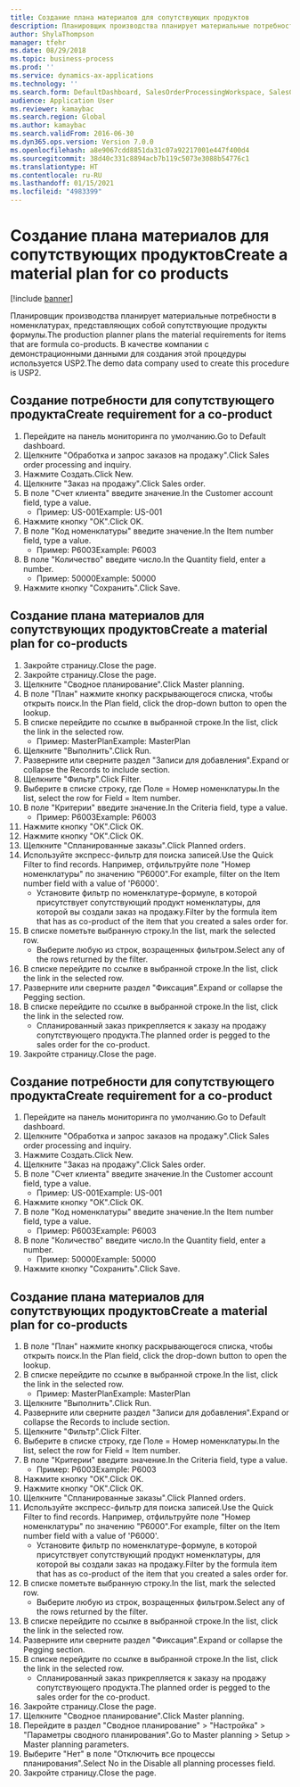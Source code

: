 ```yaml
---
title: Создание плана материалов для сопутствующих продуктов
description: Планировщик производства планирует материальные потребности в номенклатурах, представляющих собой сопутствующие продукты формулы.
author: ShylaThompson
manager: tfehr
ms.date: 08/29/2018
ms.topic: business-process
ms.prod: ''
ms.service: dynamics-ax-applications
ms.technology: ''
ms.search.form: DefaultDashboard, SalesOrderProcessingWorkspace, SalesCreateOrder, SalesTable, ReqCreatePlanWorkspace, ReqTransPlanCard, SysQueryForm, ReqTransPo
audience: Application User
ms.reviewer: kamaybac
ms.search.region: Global
ms.author: kamaybac
ms.search.validFrom: 2016-06-30
ms.dyn365.ops.version: Version 7.0.0
ms.openlocfilehash: a8e9067cdd8851da31c07a92217001e447f400d4
ms.sourcegitcommit: 38d40c331c8894acb7b119c5073e3088b54776c1
ms.translationtype: HT
ms.contentlocale: ru-RU
ms.lasthandoff: 01/15/2021
ms.locfileid: "4983399"
---
```

# <a name="create-a-material-plan-for-co-products"></a><span data-ttu-id="8fc4c-103">Создание плана материалов для сопутствующих продуктов</span><span class="sxs-lookup"><span data-stu-id="8fc4c-103">Create a material plan for co products</span></span>

[!include [banner](../../includes/banner.md)]

<span data-ttu-id="8fc4c-104">Планировщик производства планирует материальные потребности в номенклатурах, представляющих собой сопутствующие продукты формулы.</span><span class="sxs-lookup"><span data-stu-id="8fc4c-104">The production planner plans the material requirements for items that are formula co-products.</span></span> <span data-ttu-id="8fc4c-105">В качестве компании с демонстрационными данными для создания этой процедуры используется USP2.</span><span class="sxs-lookup"><span data-stu-id="8fc4c-105">The demo data company used to create this procedure is USP2.</span></span>


## <a name="create-requirement-for-a-co-product"></a><span data-ttu-id="8fc4c-106">Создание потребности для сопутствующего продукта</span><span class="sxs-lookup"><span data-stu-id="8fc4c-106">Create requirement for a co-product</span></span>
1. <span data-ttu-id="8fc4c-107">Перейдите на панель мониторинга по умолчанию.</span><span class="sxs-lookup"><span data-stu-id="8fc4c-107">Go to Default dashboard.</span></span>
2. <span data-ttu-id="8fc4c-108">Щелкните "Обработка и запрос заказов на продажу".</span><span class="sxs-lookup"><span data-stu-id="8fc4c-108">Click Sales order processing and inquiry.</span></span>
3. <span data-ttu-id="8fc4c-109">Нажмите Создать.</span><span class="sxs-lookup"><span data-stu-id="8fc4c-109">Click New.</span></span>
4. <span data-ttu-id="8fc4c-110">Щелкните "Заказ на продажу".</span><span class="sxs-lookup"><span data-stu-id="8fc4c-110">Click Sales order.</span></span>
5. <span data-ttu-id="8fc4c-111">В поле "Счет клиента" введите значение.</span><span class="sxs-lookup"><span data-stu-id="8fc4c-111">In the Customer account field, type a value.</span></span>
    * <span data-ttu-id="8fc4c-112">Пример: US-001</span><span class="sxs-lookup"><span data-stu-id="8fc4c-112">Example: US-001</span></span>  
6. <span data-ttu-id="8fc4c-113">Нажмите кнопку "OК".</span><span class="sxs-lookup"><span data-stu-id="8fc4c-113">Click OK.</span></span>
7. <span data-ttu-id="8fc4c-114">В поле "Код номенклатуры" введите значение.</span><span class="sxs-lookup"><span data-stu-id="8fc4c-114">In the Item number field, type a value.</span></span>
    * <span data-ttu-id="8fc4c-115">Пример: P6003</span><span class="sxs-lookup"><span data-stu-id="8fc4c-115">Example: P6003</span></span>  
8. <span data-ttu-id="8fc4c-116">В поле "Количество" введите число.</span><span class="sxs-lookup"><span data-stu-id="8fc4c-116">In the Quantity field, enter a number.</span></span>
    * <span data-ttu-id="8fc4c-117">Пример: 50000</span><span class="sxs-lookup"><span data-stu-id="8fc4c-117">Example: 50000</span></span>  
9. <span data-ttu-id="8fc4c-118">Нажмите кнопку "Сохранить".</span><span class="sxs-lookup"><span data-stu-id="8fc4c-118">Click Save.</span></span>

## <a name="create-a-material-plan-for-co-products"></a><span data-ttu-id="8fc4c-119">Создание плана материалов для сопутствующих продуктов</span><span class="sxs-lookup"><span data-stu-id="8fc4c-119">Create a material plan for co-products</span></span>
1. <span data-ttu-id="8fc4c-120">Закройте страницу.</span><span class="sxs-lookup"><span data-stu-id="8fc4c-120">Close the page.</span></span>
2. <span data-ttu-id="8fc4c-121">Закройте страницу.</span><span class="sxs-lookup"><span data-stu-id="8fc4c-121">Close the page.</span></span>
3. <span data-ttu-id="8fc4c-122">Щелкните "Сводное планирование".</span><span class="sxs-lookup"><span data-stu-id="8fc4c-122">Click Master planning.</span></span>
4. <span data-ttu-id="8fc4c-123">В поле "План" нажмите кнопку раскрывающегося списка, чтобы открыть поиск.</span><span class="sxs-lookup"><span data-stu-id="8fc4c-123">In the Plan field, click the drop-down button to open the lookup.</span></span>
5. <span data-ttu-id="8fc4c-124">В списке перейдите по ссылке в выбранной строке.</span><span class="sxs-lookup"><span data-stu-id="8fc4c-124">In the list, click the link in the selected row.</span></span>
    * <span data-ttu-id="8fc4c-125">Пример: MasterPlan</span><span class="sxs-lookup"><span data-stu-id="8fc4c-125">Example: MasterPlan</span></span>  
6. <span data-ttu-id="8fc4c-126">Щелкните "Выполнить".</span><span class="sxs-lookup"><span data-stu-id="8fc4c-126">Click Run.</span></span>
7. <span data-ttu-id="8fc4c-127">Разверните или сверните раздел "Записи для добавления".</span><span class="sxs-lookup"><span data-stu-id="8fc4c-127">Expand or collapse the Records to include section.</span></span>
8. <span data-ttu-id="8fc4c-128">Щелкните "Фильтр".</span><span class="sxs-lookup"><span data-stu-id="8fc4c-128">Click Filter.</span></span>
9. <span data-ttu-id="8fc4c-129">Выберите в списке строку, где Поле = Номер номенклатуры.</span><span class="sxs-lookup"><span data-stu-id="8fc4c-129">In the list, select the row for Field = Item number.</span></span>
10. <span data-ttu-id="8fc4c-130">В поле "Критерии" введите значение.</span><span class="sxs-lookup"><span data-stu-id="8fc4c-130">In the Criteria field, type a value.</span></span>
    * <span data-ttu-id="8fc4c-131">Пример: P6003</span><span class="sxs-lookup"><span data-stu-id="8fc4c-131">Example: P6003</span></span>  
11. <span data-ttu-id="8fc4c-132">Нажмите кнопку "OК".</span><span class="sxs-lookup"><span data-stu-id="8fc4c-132">Click OK.</span></span>
12. <span data-ttu-id="8fc4c-133">Нажмите кнопку "OК".</span><span class="sxs-lookup"><span data-stu-id="8fc4c-133">Click OK.</span></span>
13. <span data-ttu-id="8fc4c-134">Щелкните "Спланированные заказы".</span><span class="sxs-lookup"><span data-stu-id="8fc4c-134">Click Planned orders.</span></span>
14. <span data-ttu-id="8fc4c-135">Используйте экспресс-фильтр для поиска записей.</span><span class="sxs-lookup"><span data-stu-id="8fc4c-135">Use the Quick Filter to find records.</span></span> <span data-ttu-id="8fc4c-136">Например, отфильтруйте поле "Номер номенклатуры" по значению "P6000".</span><span class="sxs-lookup"><span data-stu-id="8fc4c-136">For example, filter on the Item number field with a value of 'P6000'.</span></span>
    * <span data-ttu-id="8fc4c-137">Установите фильтр по номенклатуре-формуле, в которой присутствует сопутствующий продукт номенклатуры, для которой вы создали заказ на продажу.</span><span class="sxs-lookup"><span data-stu-id="8fc4c-137">Filter by the formula item that has as co-product of the item that you created a sales order for.</span></span>  
15. <span data-ttu-id="8fc4c-138">В списке пометьте выбранную строку.</span><span class="sxs-lookup"><span data-stu-id="8fc4c-138">In the list, mark the selected row.</span></span>
    * <span data-ttu-id="8fc4c-139">Выберите любую из строк, возращенных фильтром.</span><span class="sxs-lookup"><span data-stu-id="8fc4c-139">Select any of the rows returned by the filter.</span></span>  
16. <span data-ttu-id="8fc4c-140">В списке перейдите по ссылке в выбранной строке.</span><span class="sxs-lookup"><span data-stu-id="8fc4c-140">In the list, click the link in the selected row.</span></span>
17. <span data-ttu-id="8fc4c-141">Разверните или сверните раздел "Фиксация".</span><span class="sxs-lookup"><span data-stu-id="8fc4c-141">Expand or collapse the Pegging section.</span></span>
18. <span data-ttu-id="8fc4c-142">В списке перейдите по ссылке в выбранной строке.</span><span class="sxs-lookup"><span data-stu-id="8fc4c-142">In the list, click the link in the selected row.</span></span>
    * <span data-ttu-id="8fc4c-143">Спланированный заказ прикрепляется к заказу на продажу сопутствующего продукта.</span><span class="sxs-lookup"><span data-stu-id="8fc4c-143">The planned order is pegged to the sales order for the co-product.</span></span>  
19. <span data-ttu-id="8fc4c-144">Закройте страницу.</span><span class="sxs-lookup"><span data-stu-id="8fc4c-144">Close the page.</span></span>

## <a name="create-requirement-for-a-co-product"></a><span data-ttu-id="8fc4c-145">Создание потребности для сопутствующего продукта</span><span class="sxs-lookup"><span data-stu-id="8fc4c-145">Create requirement for a co-product</span></span>
1. <span data-ttu-id="8fc4c-146">Перейдите на панель мониторинга по умолчанию.</span><span class="sxs-lookup"><span data-stu-id="8fc4c-146">Go to Default dashboard.</span></span>
2. <span data-ttu-id="8fc4c-147">Щелкните "Обработка и запрос заказов на продажу".</span><span class="sxs-lookup"><span data-stu-id="8fc4c-147">Click Sales order processing and inquiry.</span></span>
3. <span data-ttu-id="8fc4c-148">Нажмите Создать.</span><span class="sxs-lookup"><span data-stu-id="8fc4c-148">Click New.</span></span>
4. <span data-ttu-id="8fc4c-149">Щелкните "Заказ на продажу".</span><span class="sxs-lookup"><span data-stu-id="8fc4c-149">Click Sales order.</span></span>
5. <span data-ttu-id="8fc4c-150">В поле "Счет клиента" введите значение.</span><span class="sxs-lookup"><span data-stu-id="8fc4c-150">In the Customer account field, type a value.</span></span>
    * <span data-ttu-id="8fc4c-151">Пример: US-001</span><span class="sxs-lookup"><span data-stu-id="8fc4c-151">Example: US-001</span></span>  
6. <span data-ttu-id="8fc4c-152">Нажмите кнопку "OК".</span><span class="sxs-lookup"><span data-stu-id="8fc4c-152">Click OK.</span></span>
7. <span data-ttu-id="8fc4c-153">В поле "Код номенклатуры" введите значение.</span><span class="sxs-lookup"><span data-stu-id="8fc4c-153">In the Item number field, type a value.</span></span>
    * <span data-ttu-id="8fc4c-154">Пример: P6003</span><span class="sxs-lookup"><span data-stu-id="8fc4c-154">Example: P6003</span></span>  
8. <span data-ttu-id="8fc4c-155">В поле "Количество" введите число.</span><span class="sxs-lookup"><span data-stu-id="8fc4c-155">In the Quantity field, enter a number.</span></span>
    * <span data-ttu-id="8fc4c-156">Пример: 50000</span><span class="sxs-lookup"><span data-stu-id="8fc4c-156">Example: 50000</span></span>  
9. <span data-ttu-id="8fc4c-157">Нажмите кнопку "Сохранить".</span><span class="sxs-lookup"><span data-stu-id="8fc4c-157">Click Save.</span></span>

## <a name="create-a-material-plan-for-co-products"></a><span data-ttu-id="8fc4c-158">Создание плана материалов для сопутствующих продуктов</span><span class="sxs-lookup"><span data-stu-id="8fc4c-158">Create a material plan for co-products</span></span>
1. <span data-ttu-id="8fc4c-159">В поле "План" нажмите кнопку раскрывающегося списка, чтобы открыть поиск.</span><span class="sxs-lookup"><span data-stu-id="8fc4c-159">In the Plan field, click the drop-down button to open the lookup.</span></span>
2. <span data-ttu-id="8fc4c-160">В списке перейдите по ссылке в выбранной строке.</span><span class="sxs-lookup"><span data-stu-id="8fc4c-160">In the list, click the link in the selected row.</span></span>
    * <span data-ttu-id="8fc4c-161">Пример: MasterPlan</span><span class="sxs-lookup"><span data-stu-id="8fc4c-161">Example: MasterPlan</span></span>  
3. <span data-ttu-id="8fc4c-162">Щелкните "Выполнить".</span><span class="sxs-lookup"><span data-stu-id="8fc4c-162">Click Run.</span></span>
4. <span data-ttu-id="8fc4c-163">Разверните или сверните раздел "Записи для добавления".</span><span class="sxs-lookup"><span data-stu-id="8fc4c-163">Expand or collapse the Records to include section.</span></span>
5. <span data-ttu-id="8fc4c-164">Щелкните "Фильтр".</span><span class="sxs-lookup"><span data-stu-id="8fc4c-164">Click Filter.</span></span>
6. <span data-ttu-id="8fc4c-165">Выберите в списке строку, где Поле = Номер номенклатуры.</span><span class="sxs-lookup"><span data-stu-id="8fc4c-165">In the list, select the row for Field = Item number.</span></span>
7. <span data-ttu-id="8fc4c-166">В поле "Критерии" введите значение.</span><span class="sxs-lookup"><span data-stu-id="8fc4c-166">In the Criteria field, type a value.</span></span>
    * <span data-ttu-id="8fc4c-167">Пример: P6003</span><span class="sxs-lookup"><span data-stu-id="8fc4c-167">Example: P6003</span></span>  
8. <span data-ttu-id="8fc4c-168">Нажмите кнопку "OК".</span><span class="sxs-lookup"><span data-stu-id="8fc4c-168">Click OK.</span></span>
9. <span data-ttu-id="8fc4c-169">Нажмите кнопку "OК".</span><span class="sxs-lookup"><span data-stu-id="8fc4c-169">Click OK.</span></span>
10. <span data-ttu-id="8fc4c-170">Щелкните "Спланированные заказы".</span><span class="sxs-lookup"><span data-stu-id="8fc4c-170">Click Planned orders.</span></span>
11. <span data-ttu-id="8fc4c-171">Используйте экспресс-фильтр для поиска записей.</span><span class="sxs-lookup"><span data-stu-id="8fc4c-171">Use the Quick Filter to find records.</span></span> <span data-ttu-id="8fc4c-172">Например, отфильтруйте поле "Номер номенклатуры" по значению "P6000".</span><span class="sxs-lookup"><span data-stu-id="8fc4c-172">For example, filter on the Item number field with a value of 'P6000'.</span></span>
    * <span data-ttu-id="8fc4c-173">Установите фильтр по номенклатуре-формуле, в которой присутствует сопутствующий продукт номенклатуры, для которой вы создали заказ на продажу.</span><span class="sxs-lookup"><span data-stu-id="8fc4c-173">Filter by the formula item that has as co-product of the item that you created a sales order for.</span></span>  
12. <span data-ttu-id="8fc4c-174">В списке пометьте выбранную строку.</span><span class="sxs-lookup"><span data-stu-id="8fc4c-174">In the list, mark the selected row.</span></span>
    * <span data-ttu-id="8fc4c-175">Выберите любую из строк, возращенных фильтром.</span><span class="sxs-lookup"><span data-stu-id="8fc4c-175">Select any of the rows returned by the filter.</span></span>  
13. <span data-ttu-id="8fc4c-176">В списке перейдите по ссылке в выбранной строке.</span><span class="sxs-lookup"><span data-stu-id="8fc4c-176">In the list, click the link in the selected row.</span></span>
14. <span data-ttu-id="8fc4c-177">Разверните или сверните раздел "Фиксация".</span><span class="sxs-lookup"><span data-stu-id="8fc4c-177">Expand or collapse the Pegging section.</span></span>
15. <span data-ttu-id="8fc4c-178">В списке перейдите по ссылке в выбранной строке.</span><span class="sxs-lookup"><span data-stu-id="8fc4c-178">In the list, click the link in the selected row.</span></span>
    * <span data-ttu-id="8fc4c-179">Спланированный заказ прикрепляется к заказу на продажу сопутствующего продукта.</span><span class="sxs-lookup"><span data-stu-id="8fc4c-179">The planned order is pegged to the sales order for the co-product.</span></span>  
16. <span data-ttu-id="8fc4c-180">Закройте страницу.</span><span class="sxs-lookup"><span data-stu-id="8fc4c-180">Close the page.</span></span>
17. <span data-ttu-id="8fc4c-181">Щелкните "Сводное планирование".</span><span class="sxs-lookup"><span data-stu-id="8fc4c-181">Click Master planning.</span></span>
18. <span data-ttu-id="8fc4c-182">Перейдите в раздел "Сводное планирование" > "Настройка" > "Параметры сводного планирования".</span><span class="sxs-lookup"><span data-stu-id="8fc4c-182">Go to Master planning > Setup > Master planning parameters.</span></span>
19. <span data-ttu-id="8fc4c-183">Выберите "Нет" в поле "Отключить все процессы планирования".</span><span class="sxs-lookup"><span data-stu-id="8fc4c-183">Select No in the Disable all planning processes field.</span></span>
20. <span data-ttu-id="8fc4c-184">Закройте страницу.</span><span class="sxs-lookup"><span data-stu-id="8fc4c-184">Close the page.</span></span>

